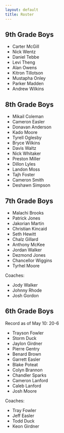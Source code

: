 ```yaml
---
layout: default
title: Roster
---
```

9th Grade Boys
--------------

- Carter McGill
- Nick Wentz
- Daniel Tebbe
- Levi Theng
- Alan Owens
- Kitron Tillotson
- Mustapha Onley
- Parker Madden
- Andrew Wilkins

8th Grade Boys
--------------

- Mikail Coleman
- Cameron Easler
- Donavan Anderson
- Kado Moore
- Tyrell Oglesby
- Bryce Wilkins
- Davis Waltz
- Nick Whitaker
- Preston Miller
- Dillon Lyles
- Landon Moss
- Tajh Foster
- Cameron Smith
- Deshawn Simpson

7th Grade Boys
--------------

- Malachi Brooks
- Patrick Jones
- Jakorian Martin
- Christian Kincaid
- Seth Hewitt
- Chalz Gillard
- Anthony McKee
- Jordan Walker
- Dezmond Jones
- Chancellor Wiggins
- Tyrhel Moore

Coaches\:

- Jody Walker
- Johnny Rhode
- Josh Gordon

6th Grade Boys
--------------

Record as of May 10\: 20-6

- Trayson Fowler
- Storm Duck
- Jaylon Girdner
- Pierre Gentry
- Benard Brown
- Garrett Easler
- Blake Poteat
- Colyn Brannon
- Chandler Sparks
- Cameron Lanford
- Caleb Lanford
- Josh Moore

Coaches\:

- Tray Fowler
- Jeff Easler
- Todd Duck
- Keon Girdner

